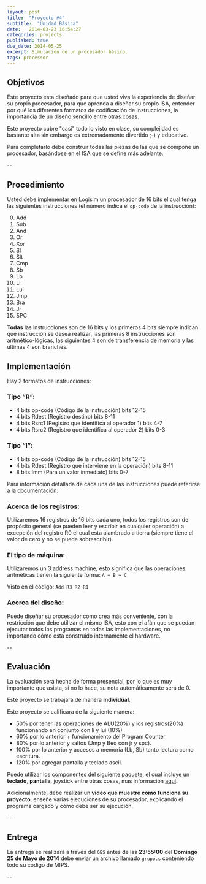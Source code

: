 ```yaml
---
layout: post
title:  "Proyecto #4"
subtitle:  "Unidad Básica"
date:   2014-03-23 16:54:27
categories: projects
published: true
due_date: 2014-05-25
excerpt: Simulación de un procesador básico.
tags: processor
---
```


## Objetivos

Este proyecto esta diseñado para que usted viva la experiencia de diseñar su propio procesador, para que aprenda a diseñar su propio ISA, entender por qué los diferentes formatos de codificación de instrucciones, la importancia de un diseño sencillo entre otras cosas.  

Este proyecto cubre "casi" todo lo visto en clase, su complejidad es bastante alta sin embargo es extremadamente divertido ;-) y educativo.  

Para completarlo debe construir todas las piezas de las que se compone un procesador, basándose en el ISA que se define más adelante.

--

## Procedimiento

Usted debe implementar en Logisim un procesador de 16 bits el cual tenga las siguientes instrucciones (el número indica el `op-code` de la instrucción):

0. Add
1. Sub
2. And
3. Or
4. Xor
5. Sl
6. Slt
7. Cmp
8. Sb
9. Lb
10. Li
11. Lui
12. Jmp
13. Bra
14. Jr
15. SPC

**Todas** las instrucciones son de 16 bits y los primeros 4 bits siempre indican que instrucción se desea realizar, las primeras 8 instrucciones son aritmético-lógicas, las siguientes 4 son de transferencia de memoria y las ultimas 4 son branches.


## Implementación

Hay 2 formatos de instrucciones:

### Tipo “R”:

* 4 bits op-code (Código de la instrucción) bits 12-15
* 4 bits Rdest (Registro destino) bits 8-11
* 4 bits Rsrc1 (Registro que identifica al operador 1) bits 4-7
* 4 bits Rsrc2 (Registro que identifica al operador 2) bits 0-3


### Tipo “I”:

* 4 bits op-code (Código de la instrucción) bits 12-15
* 4 bits Rdest (Registro que interviene en la operación) bits 8-11
* 8 bits Imm (Para un valor inmediato) bits 0-7

Para información detallada de cada una de las instrucciones puede referirse a la [documentación](https://www.dropbox.com/s/hcdulxqa19jxvcl/isa.pdf):

### Acerca de los registros:

Utilizaremos 16 registros de 16 bits cada uno, todos los registros son de propósito general (se pueden leer y escribir en cualquier operación) a excepción del registro R0 el cual esta alambrado a tierra (siempre tiene el valor de cero y no se puede sobrescribir).

### El tipo de máquina:

Utilizaremos un 3 address machine, esto significa que las operaciones aritméticas tienen la siguiente forma: `A = B + C`

Visto en el código: `Add R3 R2 R1`

### Acerca del diseño:

Puede diseñar su procesador como crea más conveniente, con la restricción que debe utilizar el mismo ISA, esto con el afán que se puedan ejecutar todos los programas en todas las implementaciones, no importando cómo esta construido internamente el hardware.

--

## Evaluación

La evaluación será hecha de forma presencial, por lo que es muy importante que asista, si no lo hace, su nota automáticamente será de 0.

Este proyecto se trabajará de manera **individual**.

Este proyecto se calificara de la siguiente manera:

- 50% por tener las operaciones de ALU(20%) y los registros(20%) funcionando en conjunto con li y lui (10%)
- 60% por lo anterior + funcionamiento del Program Counter
- 80% por lo anterior y saltos (Jmp y Beq con jr y spc).
- 100% por lo anterior y accesos a memoria (Lb, Sb) tanto lectura como escritura.
- 120% por agregar pantalla y teclado ascii.

Puede utilizar los componentes del siguiente [paquete](https://www.dropbox.com/s/duze632lyh5miy5/c316.jar), el cual incluye un **teclado**, **pantalla**, joystick entre otras cosas, más información [aquí](https://www.dropbox.com/s/4v8ikp12qst3sv4/toys.pdf).

Adicionalmente, debe realizar un **video que muestre cómo funciona su proyecto**, enseñe varias ejecuciones de su procesador, explicando el programa cargado y cómo debe
ser su ejecución.

--

## Entrega

La entrega se realizará a través del `GES` antes de las **23:55:00** del **Domingo 25 de Mayo de 2014** debe enviar un archivo llamado `grupo.s` conteniendo todo su código de MIPS.

--
